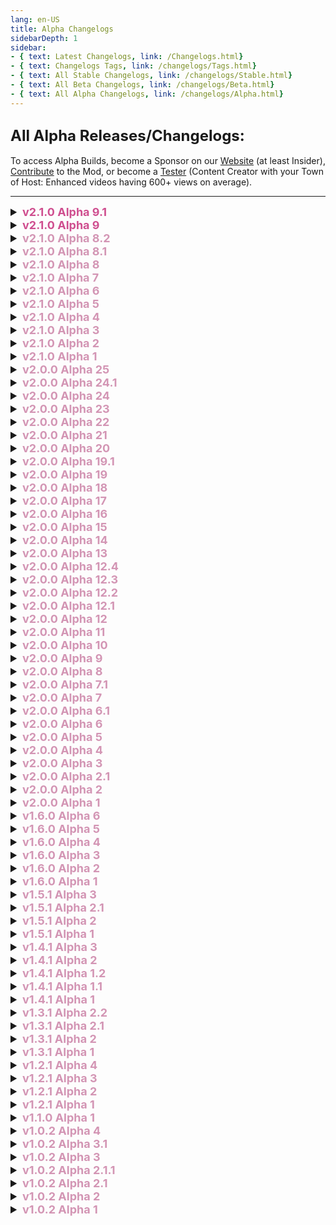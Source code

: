 ```yaml
---
lang: en-US
title: Alpha Changelogs
sidebarDepth: 1
sidebar:
- { text: Latest Changelogs, link: /Changelogs.html}
- { text: Changelogs Tags, link: /changelogs/Tags.html}
- { text: All Stable Changelogs, link: /changelogs/Stable.html}
- { text: All Beta Changelogs, link: /changelogs/Beta.html}
- { text: All Alpha Changelogs, link: /changelogs/Alpha.html}
---
```


## <font size=5em><b>All Alpha Releases/Changelogs:</b></font><br>
To access Alpha Builds, become a Sponsor on our [Website](https://weareten.ca/TOHE/) (at least Insider), [Contribute](https://github.com/0xDrMoe/TownofHost-Enhanced) to the Mod, or become a [Tester](#) (Content Creator with your Town of Host: Enhanced videos having 600+ views on average).

---
<font size=4em>
<details>
<summary><b><font color=#cf4e8f>v2.1.0 Alpha 9.1</font></b></summary>

* By [**TommyXL**](https://github.com/Tommy-XL)<br>
= <font color=#1376f0><b>BUG FIX</b></font>: Just fixed problems where the game ends immediately after starting (Optional upgrade if you don't finish the game immediately after starting, lol)
</details>
<details>
<summary><b><font color=#cf4e8f>v2.1.0 Alpha 9</font></b></summary>

* By [**TommyXL**](https://github.com/Tommy-XL)<br>
= <font color=#1376f0><b>BUG FIX</b></font>: Fixed bug when Dleks not loaded<br>
= <font color=#1376f0><b>BUG FIX</b></font>: Fixed bugs with ghost roles<br>
= <font color=#1376f0><b>BUG FIX</b></font>: Fixed bug when blackmailed not work for non-host modded players<br>
= <font color=#1376f0><b>BUG FIX</b></font>: Some fix for Phantom for desync players<br>
= <font color=#1376f0><b>BUG FIX</b></font>: Fixed bug when Eraser can erase ghost role<br>
= <font color=#F6BE00><b>CHANGE</b></font>: Changed the display death reasons in meeting for modded players<br>
= <font color=#1376f0><b>BUG FIX</b></font>: Others fixes<br>
</details>
<details>
<summary><b><font color=#d395b4>v2.1.0 Alpha 8.2</font></b></summary>

* By [**TommyXL**](https://github.com/Tommy-XL)<br>
= <font color=#F6BE00><b>CHANGE</b></font>: =  Well, you really know what I'm trying to fix (Also all builds work fine in new AU version)<br>
</details>
<details>
<summary><b><font color=#d395b4>v2.1.0 Alpha 8.1</font></b></summary>

* By [**TommyXL**](https://github.com/Tommy-XL)<br>
= <font color=#F6BE00><b>CHANGE</b></font>: Another attempt to fix role assign<br>
</details>
<details>
<summary><b><font color=#d395b4>v2.1.0 Alpha 8</font></b></summary>

* By [**TommyXL**](https://github.com/Tommy-XL)<br>
\+ <font color=green><b>NEW</b></font>: Experimental Crewmate Role: Altruist (Functions fine, but not fully completed, so i don't recommend using this role yet. I mean revived players can remember all/some the player roles while they were dead)<br>
= <font color=#1376f0><b>BUG FIX</b></font>: Fixed disconnects while role assigns<br>
= <font color=#1376f0><b>BUG FIX</b></font>: Lot of fixes for AntiBlackOut<br>
= <font color=#F6BE00><b>CHANGE</b></font>: Change death reason display (from EHR)<br>
= <font color=#1376f0><b>BUG FIX</b></font>: Some fix for spawn players in start game and after meeting<br>
= <font color=#1376f0><b>BUG FIX</b></font>: Fixed bug when in exile player displayed full roles and add-ons<br>
</details>
<details>
<summary><b><font color=#d395b4>v2.1.0 Alpha 7</font></b></summary>

* By [**Drakos**](https://github.com/Ultradragon005) + [**TommyXL**](https://github.com/Tommy-XL)<br>
\+ <font color=green><b>NEW</b></font>: Added support role basic changer mid-game<br>
= <font color=#1376f0><b>BUG FIX</b></font>: More fixes for AntiBlackOut (This will not completely fix black screen issues, but the more players there are in the game, the less chance of black screen occurrences (To do this, we use revives and base role changes during exile, so that dead players will be alive for a couple of seconds, but will become dead again))<br>

* By [**TommyXL**](https://github.com/Tommy-XL)<br>
\+ <font color=green><b>NEW</b></font>: Helpful Add-on: Evader<br>
= <font color=#e08709><b>IMPROVEMENT</b></font>: Optimize intro scene<br>
= <font color=#1376f0><b>BUG FIX</b></font>: Fixed Phantom For Desync Roles<br>
= <font color=#1376f0><b>BUG FIX</b></font>: Fixed Kill Cooldown for Berserker<br>
= <font color=#1376f0><b>BUG FIX</b></font>: Fixed Doomsayer ImpostorVision not used<br>
= <font color=#1376f0><b>BUG FIX</b></font>: Fixed Taskinator triggered Schrodingers Cat ability<br>
= <font color=#1376f0><b>BUG FIX</b></font>: Fixed Innocent didn't win with Impostor when setting is On<br>
= <font color=#1376f0><b>BUG FIX</b></font>: Fixed some null errors<br>
= <font color=#1376f0><b>BUG FIX</b></font>: Others fixes<br>

* By [**Drakos**](https://github.com/Ultradragon005)<br>
= <font color=#1376f0><b>BUG FIX</b></font>: Fixed Rebirth setting<br>
= <font color=#1376f0><b>BUG FIX</b></font>: Fixed YinYanger conflicts and Double Agent message<br>

* By [**Pyro**](https://github.com/NotPyro404)<br>
= <font color=#e08709><b>IMPROVEMENT</b></font>: Update YinYanger info so it doesn't get tagged by Innersloth filter<br>

* By [**WaterPanda**](#)<br>
= <font color=#e08709><b>IMPROVEMENT</b></font>: Improve Double Agent Role description<br>
</details>
<details>
<summary><b><font color=#d395b4>v2.1.0 Alpha 6</font></b></summary>

* By [**D1GQ**](https://github.com/D1GQ)<br>
\+ <font color=green><b>NEW</b></font>: Impostor Role: Double Agent<br>
\+ <font color=green><b>NEW</b></font>: Impostor Ghost Role: Possessor<br>

* By [**Drakos**](https://github.com/Ultradragon005)<br>
\+ <font color=green><b>NEW</b></font>: Impostor Role: YinYanger<br>
\+ <font color=green><b>NEW</b></font>: Add-on: Rebirth<br>
= <font color=#1376f0><b>BUG FIX</b></font>: Fixed Spurt for modded clients<br>

* By [**Marg**](https://github.com/MargaretTheFool)<br>
\+ <font color=green><b>NEW</b></font>: setting: Show NA on eject<br>
\+ <font color=green><b>NEW</b></font>: setting: NA can guess NA<br>

* By [**TommyXL**](https://github.com/Tommy-XL)<br>
= <font color=#F6BE00><b>CHANGE</b></font>: Minus and Plus in settings now always active<br>
= <font color=#1376f0><b>BUG FIX</b></font>: Fixed Troller not reset ability<br>
= <font color=#1376f0><b>BUG FIX</b></font>: Fixed Fortune Teller show role for FFA<br>
= <font color=#1376f0><b>BUG FIX</b></font>: Again fixed Quizmaster last color<br>
= <font color=#1376f0><b>BUG FIX</b></font>: Fixed bug when Haunt Menu show "NotAssigned" in Hide & Seek<br>
= <font color=#1376f0><b>BUG FIX</b></font>: Fixed speed when Bandit steals Statue<br>
= <font color=#1376f0><b>BUG FIX</b></font>: Fixed some null errors<br>
= <font color=#1376f0><b>BUG FIX</b></font>: Others fixes<br>

* By [**WaterPanda**](#)<br>
= <font color=#32CD32><b>TYPO</b></font>: Fixed some typo in text<br>
</details>
<details>
<summary><b><font color=#d395b4>v2.1.0 Alpha 5</font></b></summary>

* By [**Drakos**](https://github.com/Ultradragon005)<br>
= <font color=#1376f0><b>BUG FIX</b></font>: Fixed broken chat for modded players<br>
= <font color=#1376f0><b>BUG FIX</b></font>: Fixed and returned role info in setting menu<br>
= <font color=#1376f0><b>BUG FIX</b></font>: Fixed search in setting<br>
</details>
<details>
<summary><b><font color=#d395b4>v2.1.0 Alpha 4</font></b></summary>

::: danger Caution
= <font color=#de6707><b>KNOWN BUG</b></font>: Search in setting broken<br>
= <font color=#de6707><b>KNOWN BUG</b></font>: Role info in setting menu temporarily removed<br>
:::

* By [**TommyXL**](https://github.com/Tommy-XL) & [**Drakos**](https://github.com/Ultradragon005)<br>
= <font color=#e08709><b>IMPROVEMENT</b></font>: Support new update AU v2024.8.13<br>

* By [**TommyXL**](https://github.com/Tommy-XL)<br>
= <font color=#1376f0><b>BUG FIX</b></font>: Fixed FFA stuck meeting<br>

* By [**Drakos**](https://github.com/Ultradragon005)<br>
= <font color=#1376f0><b>BUG FIX</b></font>: Fixed missing strings<br>

* By [**WaterPanda**](#)<br>
= <font color=#1376f0><b>BUG FIX</b></font>: Fixed Egoist text typo<br>
</details>
<details>
<summary><b><font color=#d395b4>v2.1.0 Alpha 3</font></b></summary>

* By [**TommyXL**](https://github.com/Tommy-XL)<br>
\+ <font color=green><b>NEW</b></font>: Neutral Chaos Role: [Troller](/options/Neutral/Chaos/Troller.html) (Idea by: `@dx7405`)<br>
= <font color=#1376f0><b>BUG FIX</b></font>: Fixed bug when Vip/Moderator/Sponsor and ect. shown in game<br>
= <font color=#1376f0><b>BUG FIX</b></font>: Fixed bug when the host changed his nickname to his own when he was killed by Doppelganger (hopefully)<br>
= <font color=#1376f0><b>BUG FIX</b></font>: Fixed bug when Veteran kill Taskinator<br>
= <font color=#1376f0><b>BUG FIX</b></font>: Fixed last color question for Quizmaster<br>
= <font color=#1376f0><b>BUG FIX</b></font>: Fixed bug when Killing Machine can call meeting<br>
= <font color=#1376f0><b>BUG FIX</b></font>: Fixed bug when Jailed message not shown<br>
= <font color=#1376f0><b>BUG FIX</b></font>: Others fixes<br>

* By [**D1GQ**](https://github.com/D1GQ)<br>
= <font color=#e08709><b>IMPROVEMENT</b></font>: Improved region menu when there are a lot of regions<br>

* By [**Marg**](https://github.com/MargaretTheFool)<br>
\+ <font color=green><b>NEW</b></font>: Added `/apocinfo` command<br>

* By [**Drakos**](https://github.com/Ultradragon005)<br>
\+ <font color=green><b>NEW</b></font>: Added role info in setting menu<br>
\+ <font color=green><b>NEW</b></font>: Added search bar in settings<br>
\+ <font color=green><b>NEW</b></font>: Helpful Add-on: [Spurt](/options/Addons/Helpful/Spurt.html) (Idea by: `@.thediamondstar`)<br>
=  AddonBase (Port From EHR) (The settings are now sorted alphabetically)<br>
</details>
<details>
<summary><b><font color=#d395b4>v2.1.0 Alpha 2</font></b></summary>

* By [**TommyXL**](https://github.com/Tommy-XL)<br>
= <font color=#1376f0><b>BUG FIX</b></font>: Fixed lot of null errors for Neutral Apocalypse<br>
= <font color=#1376f0><b>BUG FIX</b></font>: Fixed some bugs for Neutral Apocalypse for modded clients<br>
= <font color=#1376f0><b>BUG FIX</b></font>: Fixed bug when F1 show role settings<br>
= <font color=#1376f0><b>BUG FIX</b></font>: Probably fixed bug when everyone see the roles (this bug somehow returned)<br>
= <font color=#F6BE00><b>CHANGE</b></font>: Added delay when clearing votes<br>
= <font color=#F6BE00><b>CHANGE</b></font>: Set 300 cd for Nemesis if they cannot use kill button<br>

* By [**Marg**](https://github.com/MargaretTheFool)<br>
\+ <font color=green><b>NEW</b></font>: Added new command: /apocalypseinfo<br>
= <font color=#1376f0><b>BUG FIX</b></font>: Fixed bug when setting "Transformed Neutral Apocalypse Can Be Guessed" works incorrectly<br>

* By [**Drakos**](https://github.com/Ultradragon005)<br>
= <font color=#F6BE00><b>CHANGE</b></font>: Changed warning message about Api Error Connection (Only in Beta and Stable versions)<br>
</details>
<details>
<summary><b><font color=#d395b4>v2.1.0 Alpha 1</font></b></summary>

* By [**Marg**](https://github.com/MargaretTheFool)<br>
\+ <font color=green><b>NEW</b></font>: Neutral Team: Neutral Apocalypse (Can set min/max Neutral Apocalypse)<br>
\+ <font color=green><b>NEW</b></font>: Added Role: Baker<br>
= <font color=#F6BE00><b>CHANGE</b></font>: Berserker is now Neutral Apocalypse<br>
= <font color=#F6BE00><b>CHANGE</b></font>: PlagueBearer is now Neutral Apocalypse<br>
\+ <font color=#12edaf><b>REWORK</b></font>: Soul Collector was reworked and is now Neutral Apocalypse<br>

* By [**Drakos**](https://github.com/Ultradragon005)<br>
= <font color=#F6BE00><b>CHANGE</b></font>: Disable Shapeshift menu for some Reject Shapeshift roles for Pitfall, Bomber, Undertaker (Maybe will used for some more roles)<br>
= <font color=#F6BE00><b>CHANGE</b></font>: Return Ability Votes for Cleanser, Eraser, Fortune teller, Keeper, Oracle, Godfather (First Vote will cancel (Vote Skip) or use the ability, second is normal vote)<br>
\+ <font color=green><b>NEW</b></font>: Added "/vote" command (Can be disabled in setting)<br>

* By [**D1GQ**](https://github.com/D1GQ)<br>
\+ <font color=#12edaf><b>REWORK</b></font>: Rework Setting: Shield Person Died First (Changed it where the player cannot be killed by any means until the shield is removed)<br>
\+ <font color=green><b>NEW</b></font>: Added new sub-setting "Reveal shielded player to all"<br>
\+ <font color=green><b>NEW</b></font>: Added new sub-setting "Remove shield on first death"<br>
\+ <font color=green><b>NEW</b></font>: Added new sub-setting "Shielded player can use ability / kill button"<br>
= <font color=#F6BE00><b>CHANGE</b></font>: Added new RPC to sync the shield info to Modded Clients<br>

* By [**TommyXL**](https://github.com/Tommy-XL)<br>
\+ <font color=green><b>NEW</b></font>: TextBoxPatch (Ported from EHR) (Allows you to write any characters into the chat)<br>
</details>
<details>
<summary><b><font color=#d395b4>v2.0.0 Alpha 25</font></b></summary>

* By [**TommyXL**](https://github.com/Tommy-XL)<br>
= <font color=#1376f0><b>BUG FIX</b></font>: Fixed assign tasks<br>
= <font color=#1376f0><b>BUG FIX</b></font>: Fixed bug when icons not showing for non-host modded players<br>
= <font color=#1376f0><b>BUG FIX</b></font>: Fixed Knight Cooldown<br>
= <font color=#1376f0><b>BUG FIX</b></font>: Fixed Swapper and Councillor for non-host modded<br>
= <font color=#1376f0><b>BUG FIX</b></font>: Fixed Traitor<br>
= <font color=#1376f0><b>BUG FIX</b></font>: Fixed Shaman<br>
= <font color=#1376f0><b>BUG FIX</b></font>: Fixed Lovers assign<br>
= <font color=#1376f0><b>BUG FIX</b></font>: Fixed Bloodlust<br>
= <font color=#1376f0><b>BUG FIX</b></font>: Fixed Provocateur<br>
= <font color=#1376f0><b>BUG FIX</b></font>: Fixed Virus<br>
= <font color=#1376f0><b>BUG FIX</b></font>: Fixed some null errors<br>

* By [**D1GQ**](https://github.com/D1GQ)<br>
= <font color=#e08709><b>IMPROVEMENT</b></font>: Improved showing role info for vanilla players<br>

* By [**Drakos**](https://github.com/Ultradragon005)<br>
= <font color=#1376f0><b>BUG FIX</b></font>: Fixed Evil Tracker and Kamikaze RPC for non-host modded players<br>

* By [**NikoCat223**](https://github.com/NikoCat233)<br>
= <font color=#F6BE00><b>CHANGE</b></font>: Added delay for sending messages for fortegreen players<br>
= <font color=#1376f0><b>BUG FIX</b></font>: Fixed Eraser<br>
= <font color=#1376f0><b>BUG FIX</b></font>: Fixed Gangser<br>
= <font color=#F6BE00><b>CHANGE</b></font>: Reset Sheriff and Knight cooldown if it has no more kills<br>
= <font color=#1376f0><b>BUG FIX</b></font>: Fixed double trigger for Vampire<br>
= <font color=#F6BE00><b>CHANGE</b></font>: Disable lobby timer on modded servers (no need this)<br>
</details>
<details>
<summary><b><font color=#d395b4>v2.0.0 Alpha 24.1</font></b></summary>

* By [**TommyXL**](https://github.com/Tommy-XL)<br>
= <font color=#1376f0><b>BUG FIX</b></font>: Fixed broken camouflage (temporarily revert some improvements for EAC)<br>
</details>
<details>
<summary><b><font color=#d395b4>v2.0.0 Alpha 24</font></b></summary>

* By [**TommyXL**](https://github.com/Tommy-XL)<br>
= <font color=#1376f0><b>BUG FIX</b></font>: Fixed assign Lovers<br>
= <font color=#F6BE00><b>CHANGE</b></font>: Phantom now cannot be Infected by Virus<br>
= <font color=#F6BE00><b>CHANGE</b></font>: Ruthless Romantic is now Neutral Evil<br>
= <font color=#1376f0><b>BUG FIX</b></font>: Fixed black screens during role assign (I hope)<br>
= <font color=#1376f0><b>BUG FIX</b></font>: Fixed Scientist assign for desync roles (I hope)<br>
= <font color=#1376f0><b>BUG FIX</b></font>: Fixed uses remaining sprite (for Vector and QuickShooter)<br>

* By [**Drakos**](https://github.com/Ultradragon005)<br>
= <font color=#1376f0><b>BUG FIX</b></font>: Fixed all Duplicate Icons<br>
= <font color=#1376f0><b>BUG FIX</b></font>: Fixed Bloodmoon<br>

* By [**NikoCat223**](https://github.com/NikoCat233)<br>
= <font color=#e08709><b>IMPROVEMENT</b></font>: Some improvements for EAC<br>

* By [**WaterPanda**](#)<br>
= <font color=#32CD32><b>TYPOS</b></font>: Fixed some typos and descriptions<br>
</details>
<details>
<summary><b><font color=#d395b4>v2.0.0 Alpha 23</font></b></summary>

* By [**TommyXL**](https://github.com/Tommy-XL)<br>
= <font color=#e08709><b>IMPROVEMENT</b></font>: Now at the end of the game, players who left the game after death will display the real death reason and after the reason "(Disconnected)"<br>
= <font color=#1376f0><b>BUG FIX</b></font>: Fixed the vent icon for some roles that are based on engineer<br>
= <font color=#1376f0><b>BUG FIX</b></font>: Fixed mimic cooldown for Glitch<br>
= <font color=#1376f0><b>BUG FIX</b></font>: Fixed Crusader<br>

* By [**Drakos**](https://github.com/Ultradragon005)<br>
= <font color=#1376f0><b>BUG FIX</b></font>: Fixed double icons for shrouded players<br>
= <font color=#1376f0><b>BUG FIX</b></font>: Fixed Zombie<br>
= <font color=#1376f0><b>BUG FIX</b></font>: Fixed Glitch errors (kill button did not work)<br>

* By [**NikoCat223**](https://github.com/NikoCat233)<br>
= <font color=#e08709><b>IMPROVEMENT</b></font>: Added lobby timer in "template.txt"<br>
</details>
<details>
<summary><b><font color=#d395b4>v2.0.0 Alpha 22</font></b></summary>

* By [**D1GQ**](https://github.com/D1GQ)<br>
= <font color=#F6BE00><b>CHANGE</b></font>: Simplified some Dollmaster code for OnCheckMurder<br>
= <font color=#1376f0><b>BUG FIX</b></font>: Fixed issue with burst activating on a possessed player<br>
= <font color=#1376f0><b>BUG FIX</b></font>: Additionally fixed all issues with trapped based add-ons activating on possessed player<br>
= <font color=#1376f0><b>BUG FIX</b></font>: Fixed issue when other roles called player.RpcMurderPlayer(player) on possessed player (Now if RpcMurderPlayer is called on a Possessed Player or Dollmaster possessing, it will run Dollmasters CheckMurderAsPossessed instead)<br>
 
* By [**TommyXL**](https://github.com/Tommy-XL)<br>
= <font color=#e08709><b>IMPROVEMENT</b></font>: Now modded players can see during in meeting who is the host (Only in online game)<br>
= <font color=#e08709><b>IMPROVEMENT</b></font>: Some improvements for Schrodinger's Cat<br>
= <font color=#1376f0><b>BUG FIX</b></font>: Fixed bug when Executioner and Innocent would never win<br>
= <font color=#1376f0><b>BUG FIX</b></font>: Some changes for Guardian Angel (If the protected player was attacked, the killer will see a guard animation (depending on settings))<br>
= <font color=#1376f0><b>BUG FIX</b></font>: Some fix for Cultist<br>
= <font color=#1376f0><b>BUG FIX</b></font>: Fixed some errors in logs<br>
= <font color=#1376f0><b>BUG FIX</b></font>: Fixed Anti Adminer and Telecommunication<br>
= <font color=#1376f0><b>BUG FIX</b></font>: Fixed Overseer RPC<br>
= <font color=#1376f0><b>BUG FIX</b></font>: Some fix for Romantic<br>
= <font color=#1376f0><b>BUG FIX</b></font>: Some fix for Jackal<br>

* By [**Marg**](https://github.com/MargaretTheFool)<br>
\+ <font color=green><b>NEW</b></font>: Mini-Game Command: "/8ball" (Idea: Pyro)<br>

* By [**Drakos**](https://github.com/Ultradragon005)<br>
= <font color=#1376f0><b>BUG FIX</b></font>: Fixed error in logs with Split Message (Code ported from: EHR)<br>
</details>
<details>
<summary><b><font color=#d395b4>v2.0.0 Alpha 21</font></b></summary>

* By [**TommyXL**](https://github.com/Tommy-XL)<br>
= <font color=#1376f0><b>BUG FIX</b></font>: Fixed vanilla ghost roles are assigned multiple times (this bug would sometimes make tasks disappear for some players)<br>
= <font color=#1376f0><b>BUG FIX</b></font>: Fixed bug when Quizmaster showed twice on the victory screen<br>
= <font color=#1376f0><b>BUG FIX</b></font>: Fixed Celebrity<br>
= <font color=#1376f0><b>BUG FIX</b></font>: Fixed Masochist<br>

* By [**Drakos**](https://github.com/Ultradragon005)<br>
= <font color=#F6BE00><b>CHANGE</b></font>: Added missing Dollmaster strings<br>
= <font color=#1376f0><b>BUG FIX</b></font>: Some fix for Ghastly<br>
= <font color=#1376f0><b>BUG FIX</b></font>: Fixed Monarch<br>
= <font color=#1376f0><b>BUG FIX</b></font>: Fixed Vector<br>
= <font color=#1376f0><b>BUG FIX</b></font>: Fixed Potion Master<br>

* By [**NikoCat223**](https://github.com/NikoCat233)<br>
\+ <font color=green><b>NEW</b></font>: Settings for Engineer: "Vent Cooldown" and "Max Time In Vents"<br>
</details>
<details>
<summary><b><font color=#d395b4>v2.0.0 Alpha 20</font></b></summary>

* By [**TommyXL**](https://github.com/Tommy-XL)<br>
= <font color=#1376f0><b>BUG FIX</b></font>: bug when God was based on Impostor<br>
= <font color=#1376f0><b>BUG FIX</b></font>: Fixed bug when Doll Master blocked report dead body<br>
= <font color=#1376f0><b>BUG FIX</b></font>: Fixed bug when Mechanic's ability to go into negation every time the task was completed<br>
= <font color=#1376f0><b>BUG FIX</b></font>: Fixed Camouflage for non-host modded<br>
= <font color=#1376f0><b>BUG FIX</b></font>: Fixed bug when arrows appear after meeting for some roles<br>
= <font color=#1376f0><b>BUG FIX</b></font>: Fixed bug when Cleanser not work<br>
= <font color=#1376f0><b>BUG FIX</b></font>: Fixed Trapster assigning the wrong killer to the target<br>
= <font color=#1376f0><b>BUG FIX</b></font>: Fixed Provocateur won with the wrong team<br>
= <font color=#1376f0><b>BUG FIX</b></font>: Fixed bug when Crewmate Killers becomes Impostor when killing Oiiai<br>

* By [**Drakos**](https://github.com/Ultradragon005)<br>
= <font color=#1376f0><b>BUG FIX</b></font>: Аgain fixed bug when sometimes the kill button did not work<br>

* By [**D1GQ**](https://github.com/D1GQ)<br>
= <font color=#F6BE00><b>CHANGE</b></font>: Added new function to fix issues when a player leaves as Dollmaster or Possessed Player while possessing<br>
= <font color=#F6BE00><b>CHANGE</b></font>: Added more null checks to fix certain issues<br>
= <font color=#1376f0><b>BUG FIX</b></font>: Fixed issue that caused players appearances to swap when possessing right before meeting gets called<br>
= <font color=#1376f0><b>BUG FIX</b></font>: Fixed issue that caused the possessed players Vision not to be set to 0<br>
= <font color=#1376f0><b>BUG FIX</b></font>: Fixed issue that caused Main Body text not to show<br>
</details>
<details>
<summary><b><font color=#d395b4>v2.0.0 Alpha 19.1</font></b></summary>

* By [**TommyXL**](https://github.com/Tommy-XL)<br>
= <font color=#1376f0><b>BUG FIX</b></font>: Аgain small fix for Quizmaster (lol)<br>
</details>
<details>
<summary><b><font color=#d395b4>v2.0.0 Alpha 19</font></b></summary>

* By [**TommyXL**](https://github.com/Tommy-XL)<br>
= <font color=#1376f0><b>BUG FIX</b></font>: Fixed bug when everyone got enigma clue during meeting (i hope)<br>
= <font color=#1376f0><b>BUG FIX</b></font>: Fixed a lot bugs for Quizmaster<br>
</details>
<details>
<summary><b><font color=#d395b4>v2.0.0 Alpha 18</font></b></summary>

* By [**TommyXL**](https://github.com/Tommy-XL)<br>
= <font color=#1376f0><b>BUG FIX</b></font>: Fixed Cultist<br>

* By [**Drakos**](https://github.com/Ultradragon005)<br>
= <font color=#1376f0><b>BUG FIX</b></font>: Fixed bug when kill button not work<br>
</details>
<details>
<summary><b><font color=#d395b4>v2.0.0 Alpha 17</font></b></summary>

* By [**TommyXL**](https://github.com/Tommy-XL)<br>
= <font color=#1376f0><b>BUG FIX</b></font>: Fixed comms camouflage for modded<br>
= <font color=#1376f0><b>BUG FIX</b></font>: Fixed double icons for some roles<br>
= <font color=#1376f0><b>BUG FIX</b></font>: Fixed Pelican<br>

* By [**Drakos**](https://github.com/Ultradragon005)<br>
= <font color=#1376f0><b>BUG FIX</b></font>: Fixed broken RPC (Improvement for the Chronomancer returned again)<br>

* By [**Pietro**](https://github.com/Pietrodjaowjao)<br>
\+ <font color=green><b>NEW</b></font>: Automatically ban spoofed friend code (Can be disabled in settings)<br>
</details>
<details>
<summary><b><font color=#d395b4>v2.0.0 Alpha 16</font></b></summary>

* By [**TommyXL**](https://github.com/Tommy-XL)<br>
= <font color=#F6BE00><b>CHANGE</b></font>: Changing the version display size by 70%<br>
\- <font color=#12edaf><b>REVERT</b></font>: Reverted Re-factor codebase roles because it's very buggy (the improvement for Chronomancer is also temporarily reverted (Sorry))<br>
</details>
<details>
<summary><b><font color=#d395b4>v2.0.0 Alpha 15</font></b></summary>

* By [**Drakos**](https://github.com/Ultradragon005)<br>
\- <font color=#12edaf><b>REVERT</b></font>: Blackmailer has been reverted to the old version (since improved has a lot of bugs)<br>
= <font color=#1376f0><b>BUG FIX</b></font>: Fixed Deputy<br>
</details>
<details>
<summary><b><font color=#d395b4>v2.0.0 Alpha 14</font></b></summary>

* By [**TommyXL**](https://github.com/Tommy-XL)<br>
= <font color=#1376f0><b>BUG FIX</b></font>: Fixed Swooper<br>
= <font color=#1376f0><b>BUG FIX</b></font>: Fixed Snitch arrows not shown for non-host modded clients<br>
= <font color=#1376f0><b>BUG FIX</b></font>: Fixed spam errors in logs<br>

* By [**Drakos**](https://github.com/Ultradragon005)<br>
= <font color=#1376f0><b>BUG FIX</b></font>: Try to fix Blackmailing<br>
= <font color=#1376f0><b>BUG FIX</b></font>: Fixed Trapster error<br>
</details>
<details>
<summary><b><font color=#d395b4>v2.0.0 Alpha 13</font></b></summary>

* By [**TommyXL**](https://github.com/Tommy-XL)<br>
\+ <font color=green><b>NEW</b></font>: The lobby timer now will be displayed for vanilla players<br>
= <font color=#1376f0><b>BUG FIX</b></font>: Fixed bug when non-host modded clients not sync lobby timer<br>
= <font color=#1376f0><b>BUG FIX</b></font>: Fixed bug when non-host modded clients was disconnected<br>

* By [**Drakos**](https://github.com/Ultradragon005)<br>
= <font color=#e08709><b>IMPROVEMENT</b></font>: Improved Chronomancer<br>
= <font color=#e08709><b>IMPROVEMENT</b></font>: Improved Blackmailer<br>
= <font color=#F6BE00><b>CHANGE</b></font>: Experimental Roles Tab has been removed, and Experimental Roles are now placed into the Tabs of their respective Factions. (Still Marked as Experimental)<br>
= <font color=#F6BE00><b>CHANGE</b></font>: Re-factor codebase roles<br>
= <font color=#1376f0><b>BUG FIX</b></font>: Fixed many issues<br>
</details>
<details>
<summary><b><font color=#d395b4>v2.0.0 Alpha 12.4</font></b></summary>

* By [**TommyXL**](https://github.com/Tommy-XL)<br>
= <font color=#1376f0><b>BUG FIX</b></font>: Fixed message "host does not have a mod"<br>

* By [**D1GQ**](https://github.com/D1GQ)<br>
= <font color=#F6BE00><b>CHANGES</b></font>: Lots of fixes/changes for Dollmaster:<br>

\- <font color=red><b>REMOVED</b></font>: Dollmaster and Possessed player are no longer fragile.<br>
= <font color=#F6BE00><b>CHANGE</b></font>: Dollmaster LongInfo has been updated to compensate the removal above.<br>
\+ <font color=green><b>NEW</b></font>: Dollmaster and possessed player roles display will swap when possessed.<br>
\+ <font color=green><b>NEW</b></font>: Dollmaster and possessed player KnowTargetRoleColor will swap when possessed.<br>
\+ <font color=green><b>NEW</b></font>: Dollmaster and possessed player GetMark will swap when possessed.<br>
\+ <font color=green><b>NEW</b></font>: Interacting roles will now swap player controller info on possessed player or Dollmaster, for example Sheriff will now misfire on a possessed crewmate, or Monarch will Knight the Dollmaster if they interact with the main body, vice versa.<br>
\+ <font color=green><b>NEW</b></font>: If Dollmaster starts a meeting by any means, it is redirected to possessed player.<br>
= <font color=#1376f0><b>BUG FIX</b></font>: Added a new list of specific roles in DollMaster.cs that cannot interact with a possessed player due to bugs or issues, this list will probably be added onto in the future.<br>
= <font color=#1376f0><b>BUG FIX</b></font>: Dollmaster unpossessing will now start waiting if possessed player cannot be teleported, beforehand it would only check if Dollmaster could be teleported to start waiting.<br>
</details>
<details>
<summary><b><font color=#d395b4>v2.0.0 Alpha 12.3</font></b></summary>

* By [**TommyXL**](https://github.com/Tommy-XL)<br>
= <font color=#1376f0><b>BUG FIX</b></font>: Fixed bug when a lot players got kicked (now for sure)<br>
</details>
<details>
<summary><b><font color=#d395b4>v2.0.0 Alpha 12.2</font></b></summary>

* By [**NikoCat223**](https://github.com/NikoCat233)<br>
= <font color=#1376f0><b>BUG FIX</b></font>: Fixed bug when a lot players got kicked<br>
</details>
<details>
<summary><b><font color=#d395b4>v2.0.0 Alpha 12.1</font></b></summary>

* By [**TommyXL**](https://github.com/Tommy-XL)<br>
= <font color=#1376f0><b>BUG FIX</b></font>: Some fix in code<br>

* By [**0xDrMoe**](https://github.com/0xDrMoe)<br>
= <font color=#F6BE00><b>CHANGE</b></font>: Changed Radar color (sorry Lauryn <3 it's not that bad looking)<br>
</details>
<details>
<summary><b><font color=#d395b4>v2.0.0 Alpha 12</font></b></summary>

* By [**TommyXL**](https://github.com/Tommy-XL)<br>
\+ <font color=green><b>NEW</b></font>: Impostor Killing Role: [Evil Hacker](/options/Impostors/Killing/EvilHacker.html) (Ported from TOH)<br>
= <font color=#F6BE00><b>CHANGE</b></font>: Now the message that the host does not have a mod will be constantly checked until it disappears completely<br>
= <font color=#F6BE00><b>CHANGE</b></font>: Some changes in code<br>
= <font color=#1376f0><b>BUG FIX</b></font>: Fixed bug when dead player resets Agitator bombs<br>
= <font color=#1376f0><b>BUG FIX</b></font>: Fixed Infectious<br>
= <font color=#1376f0><b>BUG FIX</b></font>: Fixed Arsonist<br>

* By [**NikoCat223**](https://github.com/NikoCat233)<br>
= <font color=#e08709><b>IMPROVEMENT</b></font>: Improved player checking system for the invalid color<br>
</details>
<details>
<summary><b><font color=#d395b4>v2.0.0 Alpha 11</font></b></summary>

* By [**TommyXL**](https://github.com/Tommy-XL)<br>
= <font color=#e08709><b>IMPROVEMENT</b></font>: Some optimizations in sync settings and fixed update<br>
= <font color=#1376f0><b>BUG FIX</b></font>: Fixed some null errors in logs<br>
= <font color=#1376f0><b>BUG FIX</b></font>: Fixed Chameleon's text about invis in vanilla<br>
= <font color=#1376f0><b>BUG FIX</b></font>: Fixed bug when role that didn't have the ability to vent would get stuck in place for some vanilla players after trying to vent<br>
= <font color=#1376f0><b>BUG FIX</b></font>: Fixed Plaguebearer<br>
= <font color=#1376f0><b>BUG FIX</b></font>: Fixed Mayor after reveal<br>
= <font color=#1376f0><b>BUG FIX</b></font>: Fixed Demon killing instantly<br>

* By [**D1GQ**](https://github.com/D1GQ)<br>
\+ <font color=green><b>NEW</b></font>: Experimental Impostor Role: [Doll Master](/options/Experimental/Impostor/DollMaster.html)<br>

* By [**NikoCat223**](https://github.com/NikoCat233)<br>
= <font color=#1376f0><b>BUG FIX</b></font>: Some fix for EAC<br>

* By [**Drakos**](https://github.com/Ultradragon005)<br>
= <font color=#1376f0><b>BUG FIX</b></font>: Fixed Fortune Teller (This role is now automated in code)<br>
</details>
<details>
<summary><b><font color=#d395b4>v2.0.0 Alpha 10</font></b></summary>

* By [**NikoCat223**](https://github.com/NikoCat233)<br>
= <font color=#1376f0><b>BUG FIX</b></font>: Fix Non-Host Modded Client RPCs<br>
= <font color=#F6BE00><b>CHANGE</b></font>: Added Null checks into EAC<br>

* By [**LezaiYa**](https://github.com/LezaiYa)<br>
= <font color=#e08709><b>IMPROVEMENT</b></font>: TChinese players can use TChinese to guess other players<br>

* By [**TommyXL**](https://github.com/Tommy-XL)<br>
= <font color=#F6BE00><b>CHANGE</b></font>: Changed PlayerId == 0 to OwnedByHost() to fix several bugs<br>

* By [**0xDrMoe**](https://github.com/0xDrMoe)<br>
= <font color=#32CD32><b>TYPOS</b></font>: Fixed several typos, inconsistencies and mistakes in the mod itself!<br>
</details>
<details>
<summary><b><font color=#d395b4>v2.0.0 Alpha 9</font></b></summary>

* By [**ryuk**](https://github.com/ryuk2098)<br>
= <font color=#1376f0><b>BUG FIX</b></font>: Fixed Workaholic winning before completing tasks<br>

* By [**TommyXL**](https://github.com/Tommy-XL)<br>
= <font color=#e08709><b>IMPROVEMENT</b></font>: Improved Plaguebearer (Any interaction between infected and uninfected leads to infection of uninfected players (Same as in TOU-R))<br>
= <font color=#e08709><b>IMPROVEMENT</b></font>: Changed color blind text position<br>
= <font color=#e08709><b>IMPROVEMENT</b></font>: Doppelganger now can not become Rainbow and Flash<br>
= <font color=#e08709><b>IMPROVEMENT</b></font>: SchrodingersCat now can not become Fragile<br>
= <font color=#1376f0><b>BUG FIX</b></font>: Fixed Jailer error<br>
= <font color=#1376f0><b>BUG FIX</b></font>: Fixed Ghoul<br>
= <font color=#1376f0><b>BUG FIX</b></font>: Fixed Randomizer<br>
= <font color=#1376f0><b>BUG FIX</b></font>: Fixed bug when Bait sometimes not work<br>
= <font color=#1376f0><b>BUG FIX</b></font>: Fixed bug when Killing Machine reporting Bait<br>
= <font color=#1376f0><b>BUG FIX</b></font>: Fixed bug when Solstice fall from ladder<br>
= <font color=#1376f0><b>BUG FIX</b></font>: Fixed black screen after start game<br>
= <font color=#1376f0><b>BUG FIX</b></font>: Fixed custom sprite after dead and after game over<br>
= <font color=#1376f0><b>BUG FIX</b></font>: Fixed bug when the settings "Has Impostor Vision" did not work for neutral killers<br>

* By [**Drakos**](https://github.com/Ultradragon005)<br>
\+ <font color=green><b>NEW</b></font>: Crewmate Ghost Role: [Ghastly](/options/Crewmates/Ghost/Ghastly.html)<br>
= <font color=#e08709><b>IMPROVEMENT</b></font>: Bring back prefix for addon<br>
= <font color=#1376f0><b>BUG FIX</b></font>: Fixed Super Star<br>
= <font color=#1376f0><b>BUG FIX</b></font>: Fixed Retributionist kills<br>

* By [**NikoCat223**](https://github.com/NikoCat233)<br>
= <font color=#1376f0><b>BUG FIX</b></font>: Fixed RPC for non-host modded clients<br>
</details>
<details>
<summary><b><font color=#d395b4>v2.0.0 Alpha 8</font></b></summary>

* By [**ryuk**](https://github.com/ryuk2098)<br>
\+ <font color=green><b>NEW</b></font>: Helpful Addon: [Radar](/options/Addons/Helpful/Radar.html) (Idea: <span style="background-image: linear-gradient(to right, red, orange, yellow, green, blue, indigo, violet); -webkit-background-clip: text; color: transparent;"> Pyro </span>)<br>

* By [**TommyXL**](https://github.com/Tommy-XL)<br>
= <font color=#1376f0><b>BUG FIX</b></font>: Fix null exception error on notify roles<br>

* By [**Sunnyboi**](#)<br>
= <font color=#32CD32><b>TYPOS</b></font>: Fix typos in English translations<br>

* By [**Drakos**](https://github.com/Ultradragon005)<br>
\+ <font color=green><b>NEW</b></font>: New look for kill log<br>
= <font color=#F6BE00><b>CHANGE</b></font>: Add notifyroles in checprotect<br>

* By [**NikoCat223**](https://github.com/NikoCat233)<br>
= <font color=#1376f0><b>BUG FIX</b></font>: Fix aum and sicko rpc<br>
</details>
<details>
<summary><b><font color=#d395b4>v2.0.0 Alpha 7.1</font></b></summary>

* By [**NikoCat223**](https://github.com/NikoCat233)<br>
= <font color=#1376f0><b>BUG FIX</b></font>: Fixed broken RPC<br>
</details>
<details>
<summary><b><font color=#d395b4>v2.0.0 Alpha 7</font></b></summary>

* By [**Drakos**](https://github.com/Ultradragon005)<br>
= <font color=#1376f0><b>BUG FIX</b></font>: Fix system message not sending and role not being assigned to players<br>
= <font color=#1376f0><b>BUG FIX</b></font>: Fix system message cutting off in between of a message<br>

* By [**NikoCat223**](https://github.com/NikoCat233)<br>
= <font color=#1376f0><b>BUG FIX</b></font>: Fix glitch rpc sync<br>
\+ <font color=green><b>NEW</b></font>: Setting: immediate auto start<br>
\+ <font color=green><b>NEW</b></font>: Command: /me (gives id, friendcode and HashedPUID of a player)<br>
</details>
<details>
<summary><b><font color=#d395b4>v2.0.0 Alpha 6.1</font></b></summary>

* By [**Drakos**](https://github.com/Ultradragon005)<br>
= <font color=#1376f0><b>BUG FIX</b></font>: Fix Executioner not spawning at all<br>
</details>
<details>
<summary><b><font color=#d395b4>v2.0.0 Alpha 6</font></b></summary>

* By [**Pietro**](https://github.com/Pietrodjaowjao)<br>
\- <font color=red><b>REMOVED</b></font>: Remove limit of rpc call numbers<br>

* By [**Drakos**](https://github.com/Ultradragon005)<br>
= <font color=#e08709><b>IMPROVEMENT</b></font>: Make killog and lastroles colored again<br>
= <font color=#1376f0><b>BUG FIX</b></font>: Fix blackscreen (hopefully)<br>
= <font color=#1376f0><b>BUG FIX</b></font>: Fix missing string<br>
= <font color=#1376f0><b>BUG FIX</b></font>: Fix messages not sent vanilla player<br>

* By [**TommyXL**](https://github.com/Tommy-XL)<br>
= <font color=#1376f0><b>BUG FIX</b></font>: custom buttons were not sets correctly and they become too bright or, conversely, too dark <br>

* By [**ryuk**](https://github.com/ryuk2098)<br>
= <font color=#1376f0><b>BUG FIX</b></font>: Fix copycat/monarch interaction<br>
= <font color=#1376f0><b>BUG FIX</b></font>: Fix null error spamming like crazy for non host modded clients<br>
= <font color=#1376f0><b>BUG FIX</b></font>: Fix Add function for main role getting called when addon is assigned mid game for non host modded clients<br>

</details>
<details>
<summary><b><font color=#d395b4>v2.0.0 Alpha 5</font></b></summary>

* By [**Drakos**](https://github.com/Ultradragon005)<br>
= <font color=#1376f0><b>BUG FIX</b></font>: Fix Tricky (Addon) giving Shattered (Death Reason) when Fragile (Addon) is off<br>
= <font color=#1376f0><b>BUG FIX</b></font>: Fix Hawk<br>
= <font color=#e08709><b>IMPROVEMENT</b></font>: Improve code<br>

* By [**TommyXL**](https://github.com/Tommy-XL)<br>
= <font color=#1376f0><b>BUG FIX</b></font>: Fix Fragile crashing the game<br>

* By [**ryuk**](https://github.com/ryuk2098)<br>
= <font color=#1376f0><b>BUG FIX</b></font>: Fix Grenadier not working<br>
= <font color=#1376f0><b>BUG FIX</b></font>: Fix EAC list not working when apply banlist is off<br>
\+ <font color=green><b>NEW</b></font>: Experimental Add-on: [Glow](/options/Experimental/Addons/Glow.html) (Idea: <span style="background-image: linear-gradient(to right, red, orange, yellow, green, blue, indigo, violet); -webkit-background-clip: text; color: transparent;"> Omega </span>)<br>
</details>
<details>
<summary><b><font color=#d395b4>v2.0.0 Alpha 4</font></b></summary>

* By [**TommyXL**](https://github.com/Tommy-XL)<br>
= <font color=#1376f0><b>BUG FIX</b></font>: Fix Veteran<br>
= <font color=#1376f0><b>BUG FIX</b></font>: Fix OIIAI Settings<br>
= <font color=#1376f0><b>BUG FIX</b></font>: Fix error Detective<br>
= <font color=#F6BE00><b>CHANGE</b></font>: Check invalid color for Apply Suffix<br>

* By [**ryuk**](https://github.com/ryuk2098)<br>
= <font color=#1376f0><b>BUG FIX</b></font>: fix addon % display on /r [addon]<br>
= <font color=#1376f0><b>BUG FIX</b></font>: fix lawyer not winning after death<br>
\+ <font color=green><b>NEW</b></font>: Setting: Amnesiac arrows<br>
</details>
<details>
<summary><b><font color=#d395b4>v2.0.0 Alpha 3</font></b></summary>

* By [**Drakos**](https://github.com/Ultradragon005)<br>
= <font color=#1376f0><b>BUG FIX</b></font>: fix FFA mode getting crewmate instead of killer<br>
= <font color=#1376f0><b>BUG FIX</b></font>: fix lawyer mark<br>
= <font color=#1376f0><b>BUG FIX</b></font>: fix witch and hexmaster suffix text<br>
= <font color=#1376f0><b>BUG FIX</b></font>: fix detective<br>

* By [**TommyXL**](https://github.com/Tommy-XL)<br>
= <font color=#1376f0><b>BUG FIX</b></font>: Fixed game crash (hopefully)<br>
</details>
<details>
<summary><b><font color=#d395b4>v2.0.0 Alpha 2.1</font></b></summary>

* By [**TommyXL**](https://github.com/Tommy-XL), [**Drakos**](https://github.com/Ultradragon005), & [**ryuk**](https://github.com/ryuk2098)<br>
= <font color=#1376f0><b>BUG FIX</b></font>: Fixed many roles (More details you can found in the Alpha-bug-report) <br>

* By [**TommyXL**](https://github.com/Tommy-XL)<br>
= <font color=#e08709><b>IMPROVEMENT</b></font>: Improved random role assign <br>
= <font color=#e08709><b>IMPROVEMENT</b></font>: Veteran now can't get Fragile <br>
= <font color=#1376f0><b>BUG FIX</b></font>: Fixed Unlucky <br>

* By [**ryuk**](https://github.com/ryuk2098)<br>
= <font color=#1376f0><b>BUG FIX</b></font>: Fixed bug when Kamikaze causing half dead players<br>

* By [**Pietro**](https://github.com/Pietrodjaowjao)<br>
= <font color=#e08709><b>IMPROVEMENT</b></font>: Improved mod updater <br>
</details>
<details>
<summary><b><font color=#d395b4>v2.0.0 Alpha 2</font></b></summary>

* By [**TommyXL**](https://github.com/Tommy-XL), [**Drakos**](https://github.com/Ultradragon005), & [**ryuk**](https://github.com/ryuk2098)<br>
= <font color=#1376f0><b>BUG FIX</b></font>: Fixed many roles (More details you can found in the Alpha-bug-report) <br>

* By [**TommyXL**](https://github.com/Tommy-XL)<br>
= <font color=#e08709><b>IMPROVEMENT</b></font>: Improved random role assign <br>
= <font color=#e08709><b>IMPROVEMENT</b></font>: Veteran now can't get Fragile <br>
= <font color=#1376f0><b>BUG FIX</b></font>: Fixed Unlucky <br>

* By [**Pietro**](https://github.com/Pietrodjaowjao)<br>
= <font color=#e08709><b>IMPROVEMENT</b></font>: Improved mod updater <br>
</details>
<details>
<summary><b><font color=#d395b4>v2.0.0 Alpha 1</font></b></summary>

* By [**TommyXL**](https://github.com/Tommy-XL), [**Drakos**](https://github.com/Ultradragon005), [**ryuk**](https://github.com/ryuk2098), & [**NikoCat223**](https://github.com/NikoCat233)<br>
= <font color=#e08709><b>IMPROVEMENT</b></font>: Improved code base for all roles (Role Base) (Note about translations: In this build, some translations will be reset to English because the translation key or the text itself has been changed (For now, use custom translation)) <br>

* By [**TommyXL**](https://github.com/Tommy-XL)<br>
= <font color=#e08709><b>IMPROVEMENT</b></font>: Some roles using their ability with Shapeshift will now never be able to play the Shapeshift animation (but some roles still have the setting: "Show Shapeshift animations") <br>
= <font color=#e08709><b>IMPROVEMENT</b></font>: Now the settings menu will first open, then will be loaded (there will be a lag of 1-2 seconds) <br>
= <font color=#e08709><b>IMPROVEMENT</b></font>: Ninja was improved <br>
= <font color=#1376f0><b>BUG FIX</b></font>: Fixed Snitch <br>
= <font color=#1376f0><b>BUG FIX</b></font>: Some fix for Tricky <br>
= <font color=#e08709><b>IMPROVEMENT</b></font>: Enigma: max name length 8 => 10 <br>
= <font color=#32CD32><b>TYPO</b></font>: Fixed typo in Deceiver setting <br>
= <font color=#1376f0><b>BUG FIX</b></font>: Fixed Bounty Hunter resets targets incorrect <br>
= <font color=#1376f0><b>BUG FIX</b></font>: Fixed null error after meeting for Vulture and Seeker <br>
= <font color=#1376f0><b>BUG FIX</b></font>: Fixed null error after exilling in Airship <br>
= <font color=#1376f0><b>BUG FIX</b></font>: Fixed Doppelganger name between host and clients <br>

* By [**ryuk**](https://github.com/ryuk2098)<br>
= <font color=#1376f0><b>BUG FIX</b></font>: Fixed bug when Mayor can call meeting even when limit is over <br>

* By [**Drakos**](https://github.com/Ultradragon005)<br>
\+ <font color=green><b>NEW</b></font>: Ghost Roles was returned <br>
\+ <font color=green><b>NEW</b></font>: New Crewmate Ghost role: Hawk <br>
\+ <font color=green><b>NEW</b></font>: New Impostor Ghost role: Bloodmoon <br>
\+ <font color=green><b>NEW</b></font>: Added Vanilla Ghost role: Guardian Angel <br>
= <font color=#e08709><b>IMPROVEMENT</b></font>: Improved description of roles, role settings, etc. <br>

* By [**NikoCat223**](https://github.com/NikoCat233)<br>
= <font color=#e08709><b>IMPROVEMENT</b></font>: Now Penguin's victim can't vent <br>

* By [**Pietro**](https://github.com/Pietrodjaowjao)<br>
\+ <font color=green><b>NEW</b></font>: "Horse Mode" was returned <br>
= <font color=#e08709><b>IMPROVEMENT</b></font>: April Fool's mode now always displayed <br>
= <font color=#e08709><b>IMPROVEMENT</b></font>: Improved dbconnect loading <br>

* By [**Sunnyboi**](#)<br>
= <font color=#32CD32><b>TYPO</b></font>: Fixed Shaman typo <br>

= <font color=#fdf08e><b>NOTES</b></font>: Maybe something else has been fixed, but i didn't notice it <br>
</details>
<details>
<summary><b><font color=#d395b4>v1.6.0 Alpha 6</font></b></summary>

* By [**TommyXL**](https://github.com/Tommy-XL)<br>
+  Support AU v2024.3.5 <br>
\+ <font color=green><b>NEW</b></font>: Added Dleks in Map Picker Menu (Thanks Submerged sourse code) <br>
= <font color=#1376f0><b>BUG FIX</b></font>: Possibly fixed bug when settings sometimes are not loading <br>
= <font color=#1376f0><b>BUG FIX</b></font>: Fixed bug when Hangman & Morphling not work <br>

* By [**0xDrMoe**](https://github.com/0xDrMoe)<br>
= <font color=#1376f0><b>BUG FIX</b></font>: Fixes for Copycat turning into Retributionist and reverting back into Copycat <br>

* By [**Drakos**](https://github.com/Ultradragon005)<br>
= <font color=#1376f0><b>BUG FIX</b></font>: Fixed bug when Susceptible making role visisble to others <br>
= <font color=#32CD32><b>TYPO</b></font>: Fixed Plague Scientist typo <br>
</details>
<details>
<summary><b><font color=#d395b4>v1.6.0 Alpha 5</font></b></summary>

* By [**TommyXL**](https://github.com/Tommy-XL)<br>
= <font color=#1376f0><b>BUG FIX</b></font>: Possibly fixed bug when alive players saw all the roles <br>
= <font color=#1376f0><b>BUG FIX</b></font>: Fixed bug when FFA didn't end <br>
= <font color=#1376f0><b>BUG FIX</b></font>: Fixed "*Rate%" <br>

* By [**Pietro**](https://github.com/Pietrodjaowjao) and [**NikoCat223**](https://github.com/NikoCat233)<br>
= <font color=#1376f0><b>BUG FIX</b></font>: Fixed Mod updater <br>
</details>
<details>
<summary><b><font color=#d395b4>v1.6.0 Alpha 4</font></b></summary>

* By [**ryuk**](https://github.com/ryuk2098)<br>
= <font color=#e08709><b>IMPROVEMENT</b></font>: Improve announcement patch (Ported from TOH-Y) (Now the announcement will be translated via Crowdin) <br>

* By [**TommyXL**](https://github.com/Tommy-XL)<br>
= <font color=#1376f0><b>BUG FIX</b></font>: Fixed Nice Mini and Evil Mini spawns <br>
= <font color=#1376f0><b>BUG FIX</b></font>: Possibly fixed black screen after meeting <br>
= <font color=#1376f0><b>BUG FIX</b></font>: Fixed role assignment <br>
= <font color=#1376f0><b>BUG FIX</b></font>: Fixed some errors in logs <br>
= <font color=#1376f0><b>BUG FIX</b></font>: Fixed bug when roles with hidden shapeshift use ability on itself (If this happens again, BE SURE to send the logs (pls)) <br>

* By [**Drakos**](https://github.com/Ultradragon005)<br>
= <font color=#e08709><b>IMPROVEMENT</b></font>: Ghost roles no longer show in Guesser UI <br>
</details>
<details>
<summary><b><font color=#d395b4>v1.6.0 Alpha 3</font></b></summary>

* By [**TommyXL**](https://github.com/Tommy-XL)<br>
= <font color=#e08709><b>IMPROVEMENT</b></font>: Improved role spawns (Ported from EHR) (Now for each role you can set the chance of appearance from 0% to 100%) <br>
= <font color=#1376f0><b>BUG FIX</b></font>: Fixed "IsAlive" for modded clients <br>

* By [**ryuk**](https://github.com/ryuk2098)<br>
= <font color=#e08709><b>IMPROVEMENT</b></font>: Make shahpeshifted hangman ignore alerted vetran <br>
= <font color=#e08709><b>IMPROVEMENT</b></font>: Backgrounds sets in randomly (from art competitions) <br>

* By [**NikoCat223**](https://github.com/NikoCat233)<br>
= <font color=#e08709><b>IMPROVEMENT</b></font>: Solsticer's is no longer a member of any team <br>
= <font color=#e08709><b>IMPROVEMENT</b></font>: Make Penguin victim cannot kill <br>
= <font color=#e08709><b>IMPROVEMENT</b></font>: Pelican cannot eat grabbing penguin <br>
= <font color=#e08709><b>IMPROVEMENT</b></font>: If a user failed dbconnect first login, it will be turned to offline mode and forced to re-login<br>

* By [**Drakos**](https://github.com/Ultradragon005)<br>
= <font color=#e08709><b>IMPROVEMENT</b></font>: Improve Retributionist & Nemesis (These roles are now moved in ghost roles) (Update this if you use either roles or you will not have them in game!) <br>
</details>
<details>
<summary><b><font color=#d395b4>v1.6.0 Alpha 2</font></b></summary>

* By [**Drakos**](https://github.com/Ultradragon005) & [**TommyXL**](https://github.com/Tommy-XL)<br>
= <font color=#1376f0><b>BUG FIX</b></font>: Fixed some bugs with ghost roles (Now "/up" unable to assign ghost-roles bcuz it breaks the game) <br>

* By [**Pietro**](https://github.com/Pietrodjaowjao)<br>
\+ <font color=green><b>NEW</b></font>: New setting: "Disable VoteKick System" <br>
</details>
<details>
<summary><b><font color=#d395b4>v1.6.0 Alpha 1</font></b></summary>

* By [**ryuk**](https://github.com/ryuk2098)<br>
= <font color=#1376f0><b>BUG FIX</b></font>: Fixed Progress text and target mark for Pirate <br>
\- <font color=red><b>REMOVED</b></font>: Removed Overtired from enabled addons list <br>

* By [**NikoCat223**](https://github.com/NikoCat233)<br>
= <font color=#1376f0><b>BUG FIX</b></font>: Fixed some visual bugs with Modded clients <br>
= <font color=#1376f0><b>BUG FIX</b></font>: Fixed bug when Bomber and Nuker was banned by EAC after shapeshift <br>

* By [**TommyXL**](https://github.com/Tommy-XL)<br>
\+ <font color=green><b>NEW</b></font>: Added setting client "Dark Theme" (Ported From EHR) (Works only for modded players) <br>
= <font color=#e08709><b>IMPROVEMENT</b></font>: Add-ons display was recoded <br>
\+ <font color=green><b>NEW</b></font>: New setting: Impostors can see each other's Add-ons <br>
= <font color=#e08709><b>IMPROVEMENT</b></font>: Improved Role Summary (Ported From EHR) <br>
\- <font color=red><b>REMOVED</b></font>: Client Setting "Old Role Summary" removed <br>
= <font color=#1376f0><b>BUG FIX</b></font>: Fixed bug when "FixedUpdate" for roles working in lobby <br>
= <font color=#1376f0><b>BUG FIX</b></font>: Fixed bug when Time Master teleport player when they were in the vent <br>
= <font color=#1376f0><b>BUG FIX</b></font>: Fixed bug when Anti-Blackout didn't work at times <br>

* By [**NikoCat223**](https://github.com/NikoCat233) with help from [**TommyXL**](https://github.com/Tommy-XL)<br>
\+ <font color=green><b>NEW</b></font>: New function for shapeshift roles: Reject-ShapeShift (All roles that have the ability to use shapeshift will no longer play the shapeshift animation) (This function can be adjusted using the setting "Disable Shapeshift Animations" (The Sniper has a separate setting)) <br>

* By [**Drakos**](https://github.com/Ultradragon005) <br>
\+ <font color=green><b>NEW</b></font>: Harmful Add-on: [Statue](/options/Addons/Harmful/Statue.html) (Idea: <span style="background-image: linear-gradient(to right, red, orange, yellow, green, blue, indigo, violet); -webkit-background-clip: text; color: transparent;"> spong </span>) <br>
\+ <font color=green><b>NEW</b></font>: New function: Ghost Roles <br>
\+ <font color=green><b>NEW</b></font>: New roles: "Warden" for Crew, "Minion" for Impostor <br>
= <font color=#e08709><b>IMPROVEMENT</b></font>: Improved code base for all add-ons (Partially helped by: TommyXL) <br>
</details>
<details>
<summary><b><font color=#d395b4>v1.5.1 Alpha 3</font></b></summary>

* By [**NikoCat223**](https://github.com/NikoCat233)<br>
= <font color=#1376f0><b>BUG FIX</b></font>: Fixed bug when RPCVersionCheck not work correctly <br>

* By [**ryuk**](https://github.com/ryuk2098)<br>
= <font color=#1376f0><b>BUG FIX</b></font>: Fixed bug when bombed player cant pass the bomb if host is haunting (Agitator) <br>
= <font color=#1376f0><b>BUG FIX</b></font>: Fixed kamikaze key not found error (in logs) <br>

* By [**TommyXL**](https://github.com/Tommy-XL)<br>
= <font color=#1376f0><b>BUG FIX</b></font>: Fixed bug when Quizmaster has tasks <br>
= <font color=#1376f0><b>BUG FIX</b></font>: Fixed bug when Plague Scientist not work <br>
= <font color=#1376f0><b>BUG FIX</b></font>: Fixed string for Sleuth | Settings "Neutrals/Crewmates can become Sleuth" was sets in reverse <br>
= <font color=#1376f0><b>BUG FIX</b></font>: Fixed bug when Inspector seeing Rascal as Crew and Impostor <br>
= <font color=#1376f0><b>BUG FIX</b></font>: Made some fixes for Romantics <br>
= <font color=#1376f0><b>BUG FIX</b></font>: Fixed bug where Time Master worked incorrectly <br>
</details>
<details>
<summary><b><font color=#d395b4>v1.5.1 Alpha 2.1</font></b></summary>

* By [**0xDrMoe**](https://github.com/0xDrMoe)<br>
= <font color=#F6BE00><b>CHANGE</b></font>: Updated Monarch Description to include Monarch immunity condition <br>
= <font color=#32CD32><b>TYPO</b></font>: Fixed <span style="background-image: linear-gradient(to right, red, orange, yellow, green, blue, indigo, violet); -webkit-background-clip: text; color: transparent;"> Rainbow </span> typo in /r <br>

* By [**TommyXL**](https://github.com/Tommy-XL)<br>
= <font color=#1376f0><b>BUG FIX</b></font>: Fixed <font color=#8708c7><b>TRANSLATION</b></font> issue taking Irish instead of English due to incorrect ID <br>
</details>
<details>
<summary><b><font color=#d395b4>v1.5.1 Alpha 2</font></b></summary>

* By [**Drakos**](https://github.com/Ultradragon005) <br>
\+ <font color=green><b>NEW</b></font>: Added New role: Penguin <br>
\+ <font color=green><b>NEW</b></font>: Added New role: Stealth <br>
\+ <font color=green><b>NEW</b></font>: Added New role: Plague Scientist <br>

* By [**Pietro**](https://github.com/Pietrodjaowjao)<br>
= <font color=#e08709><b>IMPROVEMENT</b></font>: Warn when /dump is used <br>

* By [**TommyXL**](https://github.com/Tommy-XL)<br>
= <font color=#F6BE00><b>CHANGE</b></font>: Hide tag for Vanilla players <br>
= <font color=#F6BE00><b>CHANGE</b></font>: Added delay teleport after meeting <br>
= <font color=#1376f0><b>BUG FIX</b></font>: Fixed bug when Quizmaster not work or Modded Clients <br>
= <font color=#1376f0><b>BUG FIX</b></font>: Fixed display some roles when "Show Only Enabled Roles In Guesser UI" is enabled  <br>

* By [**LezaiYa**](https://github.com/LezaiYa) AND [**NikoCat223**](https://github.com/NikoCat233)<br> 
\+ <font color=green><b>NEW</b></font>: New Add-On -<span style="background-image: linear-gradient(to right, red, orange, yellow, green, blue, indigo, violet); -webkit-background-clip: text; color: transparent;"> Rainbow </span><br>
</details>
<details>
<summary><b><font color=#d395b4>v1.5.1 Alpha 1</font></b></summary>

* By [**LezaiYa**](https://github.com/LezaiYa) <br>
= <font color=#1376f0><b>BUG FIX</b></font>: Fixed Some Strings <br>

* By [**ryuk**](https://github.com/ryuk2098)<br>
\+ <font color=green><b>NEW</b></font>: Added New role: Schrodinger's Cat (500th PR!) <br>
= <font color=#1376f0><b>BUG FIX</b></font>: Fixed color name/symbols for several roles <br>
= <font color=#1376f0><b>BUG FIX</b></font>: Fixed Killing Machine using vanilla kill CD <br>
= <font color=#1376f0><b>BUG FIX</b></font>: Fixed Coroner not showing arrows for modded players <br>

* By [**TommyXL**](https://github.com/Tommy-XL)<br>
= <font color=#1376f0><b>BUG FIX</b></font>: Fixed Workaholic not working <br>
= <font color=#1376f0><b>BUG FIX</b></font>: Fixed Cleanser issues <br>
= <font color=#1376f0><b>BUG FIX</b></font>: Fixed Auto-Play Again Game End errors <br>

* By [**Pietro**](https://github.com/Pietrodjaowjao)<br>
= <font color=#1376f0><b>BUG FIX</b></font>: Prevent bans from InnerSloth servers if not modded host <br>
</details>
<details>
<summary><b><font color=#d395b4>v1.4.1 Alpha 3</font></b></summary>

* By [**ryuk**](https://github.com/ryuk2098)<br>
\+ <font color=green><b>NEW</b></font>: Added New setting for copycat to copy team changing addon instead of just copying madmate <br>
\+ <font color=green><b>NEW</b></font>: Added New setting for Fortune Teller: Show random active roles in Fortune Teller hints <br>
\+ <font color=green><b>NEW</b></font>: Added New setting: Only allow whitelisted players to join lobbies <br>
= <font color=#F6BE00><b>CHANGE</b></font>: Copycat can now copy crew roles with Arrows (Mortician, Coroner, Tracefinder, Spiritualist, Tracker) | Copying Evil Tracker gives Tracker, Anti Adminer gives Telecommunication, and Pursuer gives Deciever <br>
= <font color=#e08709><b>IMPROVEMENT</b></font>: Made Сode improvements in HasKillButton <br>
= <font color=#e08709><b>IMPROVEMENT</b></font>: Made Сode improvements in DivinatorCheck.Result (Fortune Teller) | Changed it so that strings dont have to be updated every single time a new role has been added to the check list <br>
= <font color=#1376f0><b>BUG FIX</b></font>: Fixed Inspector doesnt give Madmate as imposter team <br>
= <font color=#1376f0><b>BUG FIX</b></font>: Fixed Telecommunication doesnt work when Copycat copies <br>

* By [**TommyXL**](https://github.com/Tommy-XL)<br>
\+ <font color=green><b>NEW</b></font>: Added random skins & colors in Camouflage <br>
= <font color=#F6BE00><b>CHANGE</b></font>: Ported code `Vent.CanUse` from TOH <br>
= <font color=#1376f0><b>BUG FIX</b></font>: Fixed bug when some roles can be stuck in vent during comms sabotage <br>
= <font color=#1376f0><b>BUG FIX</b></font>: Fixed some strings <br>
= <font color=#1376f0><b>BUG FIX</b></font>: Fixed errors in logs when Modded Client left the game <br>

* By [**NikoCat223**](https://github.com/NikoCat233)<br>
= <font color=#1376f0><b>BUG FIX</b></font>: Fixed when solsticer can be murdered <br>
</details>
<details>
<summary><b><font color=#d395b4>v1.4.1 Alpha 2</font></b></summary>

* By [**CrewCyan**](#) <br>
= <font color=#1376f0><b>BUG FIX</b></font>: Fixed the bug where Mini could not be exiled <br>

* By [**Drakos**](https://github.com/Ultradragon005) <br>
\+ <font color=green><b>NEW</b></font>: Added New Alchemist Setting: Potion Of Speed (Ported from EHR) <br>

* By [**Marg**](https://github.com/MargaretTheFool)<br>
\+ <font color=green><b>NEW</b></font>: Add /rn for vanilla clients <br>
= <font color=#F6BE00><b>CHANGE</b></font>: Make /rand inclusive <br>
= <font color=#1376f0><b>BUG FIX</b></font>: Fix bug where /gno and /rand gave same result <br>

* By [**ryuk**](https://github.com/ryuk2098)<br>
\- <font color=red><b>REMOVED</b></font>: Removed Luckey (Crewmate Role) <br>
\+ <font color=green><b>NEW</b></font>: New Impostor Role Rift Maker <br>
= <font color=#e08709><b>IMPROVEMENT</b></font>: Display sorted role names for all langs in guesser UI  <br>
= <font color=#F6BE00><b>CHANGE</b></font>: Copycat copying taskinator will give benefactor if Copycat can copy crew varaint <br>
= <font color=#1376f0><b>BUG FIX</b></font>: Fixed copycat copying enigma doesnt give clue <br>
= <font color=#1376f0><b>BUG FIX</b></font>: Fixed Undertaker for modded clients <br>

* By [**TommyXL**](https://github.com/Tommy-XL)<br>
\+ <font color=green><b>NEW</b></font>: Fix Bug Where Evil Tracker "Can See Kill Flash" Option Sometimes Not Work <br>
\+ <font color=green><b>NEW</b></font>: Added New Setting: Show Only Enabled Roles In Guesser UI <br>
\+ <font color=green><b>NEW</b></font>: New Quizmaster Setting: Can Give Questions About Past Games <br>
= <font color=#F6BE00><b>CHANGE</b></font>: Set Preset 5 For Modded Non-Host Players | Preset 5 will be used to sync with host's setting for modded client <br>
= <font color=#e08709><b>IMPROVEMENT</b></font>: Improved Code In Check Murder <br>
= <font color=#1376f0><b>BUG FIX</b></font>: Fixed Many Bugs In Quizmaster <br>
= <font color=#1376f0><b>BUG FIX</b></font>: Fixed Spam LateTask About Mole On Exit Vent <br>
= <font color=#1376f0><b>BUG FIX</b></font>: Fixed Disconnect At Game End (Coded by dev TOH) <br>
= <font color=#1376f0><b>BUG FIX</b></font>: Fixed Save Presets (Coded by dev TOH) <br>
</details>
<details>
<summary><b><font color=#d395b4>v1.4.1 Alpha 1.2</font></b></summary>

* By [**TommyXL**](https://github.com/Tommy-XL)<br>
= <font color=#1376f0><b>BUG FIX</b></font>: Possibly fixed bug where sometimes non-modded players don't get teleported <br>
</details>
<details>
<summary><b><font color=#d395b4>v1.4.1 Alpha 1.1</font></b></summary>

* By [**ryuk**](https://github.com/ryuk2098)<br>
= <font color=#1376f0><b>BUG FIX</b></font>: Fixed Quizmaster not working <br>

* By [**TommyXL**](https://github.com/Tommy-XL)<br>
= <font color=#e08709><b>IMPROVEMENT</b></font>: Sort Options & Remove Unused Options <br>
= <font color=#1376f0><b>BUG FIX</b></font>: Fix MeetingHud OnDestroy Null Error <br>
= <font color=#1376f0><b>BUG FIX</b></font>: Sort Options & Remove Unused Options <br>
</details>
<details>
<summary><b><font color=#d395b4>v1.4.1 Alpha 1</font></b></summary>

* By [**TommyXL**](https://github.com/Tommy-XL)<br>
\+ <font color=green><b>NEW</b></font>: Added Support for Vanilla Hide & Seek <br>
= <font color=#F6BE00><b>CHANGE</b></font>: Provocateur can no longer get Bait <br>
= <font color=#F6BE00><b>CHANGE</b></font>: Kamikaze can no longer get Swift <br>
= <font color=#F6BE00><b>CHANGE</b></font>: Evil Tracker can no longer get Seer <br>
= <font color=#1376f0><b>BUG FIX</b></font>: Fixed vents on Dleks map <br>
= <font color=#1376f0><b>BUG FIX</b></font>: Fixed bug where Bard not work properly <br>
= <font color=#1376f0><b>BUG FIX</b></font>: Fixed Tracker error In logs <br>
= <font color=#1376f0><b>BUG FIX</b></font>: Fixed other errors In logs (I hope) <br>
= <font color=#1376f0><b>BUG FIX</b></font>: Fixed check game end <br>

* By [**FuroYT**](https://github.com/FuroYT) <br>
\+ <font color=green><b>NEW</b></font>: Added New Role: Quizmaster <br>

* By [**Drakos**](https://github.com/Ultradragon005) <br>
\+ <font color=green><b>NEW</b></font>: New Add-On: Susceptible <br>

* By [**Pietro**](https://github.com/Pietrodjaowjao)<br>
\+ <font color=green><b>NEW</b></font>: Added option to hide 'Host♥' text <br>
= <font color=#8708c7><b>TRANSLATIONS</b></font>: Translated API tags, where translation was available <br>
</details>
<details>
<summary><b><font color=#d395b4>v1.3.1 Alpha 2.2</font></b></summary>

* By [**NikoCat223**](https://github.com/NikoCat233)<br>
= <font color=#1376f0><b>BUG FIX</b></font>: Fix meeting button broken<br>

* By [**ryuk**](https://github.com/ryuk2098)<br>
= <font color=#1376f0><b>BUG FIX</b></font>: Fix Workaholic getting Double Shot<br>
</details>
<details>
<summary><b><font color=#d395b4>v1.3.1 Alpha 2.1</font></b></summary>

= I just don't have words.... (proper file attached in this hotfix)<br>
</details>
<details>
<summary><b><font color=#d395b4>v1.3.1 Alpha 2</font></b></summary>

* By [**NikoCat223**](https://github.com/NikoCat233)<br>
= <font color=#e08709><b>IMPROVEMENT</b></font>: Improved Anti first kill Host<br>
= <font color=#e08709><b>IMPROVEMENT</b></font>: Improved EAC<br>
= <font color=#1376f0><b>BUG FIX</b></font>: Fix ChatCommandPatch<br>
\+ <font color=green><b>NEW</b></font>: Experimental Neutral role: [Solsticer](/options/Experimental/Neutral/Solsticer.html)<br>

* By [**Pietro**](https://github.com/Pietrodjaowjao)<br>
\+ <font color=green><b>NEW</b></font>: Added new feature: Update Button (Heavy WIP)<br>

* By [**ryuk**](https://github.com/ryuk2098)<br>
= <font color=#1376f0><b>BUG FIX</b></font>: Fixed Taskinator killing alive players<br>
= <font color=#1376f0><b>BUG FIX</b></font>: Fixed Romantic spamming error<br>
\+ <font color=green><b>NEW</b></font>: Crewmate Power role: [Captain](/options/Crewmates/Power/Captain.html)<br>
</details>
<details>
<summary><b><font color=#d395b4>v1.3.1 Alpha 1</font></b></summary>

* By [**TommyXL**](https://github.com/Tommy-XL)<br>
= <font color=#1376f0><b>BUG FIX</b></font>: Fix Visual Bug With Negative Task<br>
= <font color=#1376f0><b>BUG FIX</b></font>: Fix Neutral Killers Can Be Madmate<br>
= <font color=#1376f0><b>BUG FIX</b></font>: Fix Bug When Players Stuck In Walls After Teleporting<br>
= <font color=#1376f0><b>BUG FIX</b></font>: Fix bug where roles that use vent to trigger power spawning in ehT dlekS<br>
= <font color=#1376f0><b>BUG FIX</b></font>: Many other miscellaneous bug fixes and changes to improve code redability (This is done because vents do not work on ehT dlekS)<br>
\+ <font color=green><b>NEW</b></font>: Re-added Helpful Add-on: [Flash](/options/Addons/Helpful/Flash.html)<br>
\+ <font color=green><b>NEW</b></font>: Support map: dlekS ehT (Thanks [**sleepyut**](https://github.com/Galster-dev))<br>

* By [**ryuk**](https://github.com/ryuk2098)<br>
= <font color=#1376f0><b>BUG FIX</b></font>: Fixed Necromancer kill animation shown twice<br>
= <font color=#1376f0><b>BUG FIX</b></font>: Fixed Taskinator kicking modded clients<br>
= <font color=#e08709><b>IMPROVEMENT</b></font>: Console now appears only for people with debugger perms<br>
= <font color=#e08709><b>IMPROVEMENT</b></font>: Made Fool incompatible with Repairman<br>
= <font color=#F6BE00><b>CHANGE</b></font>: Some other miscellaneous changes<br>
\+ <font color=green><b>NEW</b></font>: Ported FFA from EHR (Thanks Gurge44)<br>
= <font color=#1376f0><b>BUG FIX</b></font>: Fixed random spawns, setting vent when 2 players alive, setting cant vent when kill cd is up and many other miscellaneous bugs in FFA mode<br>
\+ <font color=green><b>NEW</b></font>: Added chat commands /tpin and /tpout (to tp vanilla players in and out of ship in lobby)<br>
\+ <font color=green><b>NEW</b></font>: Added jester not win info in exile message for next meeting <br>
\+ <font color=green><b>NEW</b></font>: Crewmate Basic role: [Mole](/options/Crewmates/Basic/Mole.html) <br>

* By [**NikoCat223**](https://github.com/NikoCat233)<br>
= <font color=#1376f0><b>BUG FIX</b></font>: Partially Fixed host getting dc'd sometimes because of Fortegreen<br>

* By [**Pietro**](https://github.com/Pietrodjaowjao)<br>
\+ <font color=green><b>NEW</b></font>: Add Region: Modded SA (MSA)<br>
</details>
<details>
<summary><b><font color=#d395b4>v1.2.1 Alpha 4</font></b></summary>

* By [**TommyXL**](https://github.com/Tommy-XL)<br>
= <font color=#1376f0><b>BUG FIX</b></font>: Fixed player names for desync impostor during Mushroom Mixup <br>
= <font color=#1376f0><b>BUG FIX</b></font>: Fixed bug when shapeshift cooldown sets to 0 after Mushroom Mixup (Vanilla Bug) <br>
= <font color=#1376f0><b>BUG FIX</b></font>: Fix Desync Impostor Reset Cooldown Sabotages (If setting Sabotage Cooldown Control is enabled, desync impostors resets cooldown sabotages when any sabotage is clicked) <br>

* By [**ryuk**](https://github.com/ryuk2098)<br>
\- <font color=red><b>REMOVED</b></font>: Removed egoist count as setting from ParityCop <br>
\+ <font color=green><b>NEW</b></font>: Added setting for Egoist to be counted as converted neutral <br>
\+ <font color=green><b>NEW</b></font>: Added setting for converted madmate to kill without repercussions <br>
</details>
<details>
<summary><b><font color=#d395b4>v1.2.1 Alpha 3</font></b></summary>

* By [**NikoCat223**](https://github.com/NikoCat233)<br>
= <font color=#F6BE00><b>CHANGE</b></font>: Improved Banning system <br>
= <font color=#1376f0><b>BUG FIX</b></font>: Fixed converted player win conditions <br>
= <font color=#1376f0><b>BUG FIX</b></font>: Remove "Incompatible" role assign <br>
= <font color=#1376f0><b>BUG FIX</b></font>: Fix bug Hurried can be madmate <br>

* By [**LezaiYa**](https://github.com/LezaiYa)<br>
= <font color=#1376f0><b>BUG FIX</b></font>: Some miscellaneous fixes <br>
\+ <font color=green><b>NEW</b></font>: Basic Crewmate Role: [Randomizer](/options/Crewmates/Basic/Randomizer.html) (from Night) <br>

* By [**TommyXL**](https://github.com/Tommy-XL)<br>
= <font color=#1376f0><b>BUG FIX</b></font>: Fix Doomsayer showing wrong count in message <br>
= <font color=#F6BE00><b>CHANGE</b></font>: Optimized showing settings in the lobby (Host) <br>
= <font color=#1376f0><b>BUG FIX</b></font>: Fix Killing Machine Vision <br>
= <font color=#1376f0><b>BUG FIX</b></font>: Fix /death Command For Host (Hopefully) <br>
= <font color=#1376f0><b>BUG FIX</b></font>: Fix Killing Machine Can Sabotage <br>
\+ <font color=green><b>NEW</b></font>: Disable Tasks In Fungle

* By [**NetherDragonTw**](https://github.com/NetherDragonTw)<br>
= <font color=#F6BE00><b>CHANGE</b></font>: Updated default Template message for Traditional Chinese <br>

* By [**ryuk**](https://github.com/ryuk2098)<br>
= <font color=#F6BE00><b>CHANGE</b></font>: Made Vector incompatible with Unlucky <br>
= <font color=#1376f0><b>BUG FIX</b></font>: Fix Lookout, Inspector and Swapper seeing double id with guesser addon <br>
= <font color=#F6BE00><b>CHANGE</b></font>: Improved Trickster (Reverie killing Trickster increases cooldown, Always shows as a check mark for witness) <br>
= <font color=#F6BE00><b>CHANGE</b></font>: Cyber is now incompatible with Doppelganger
\+ <font color=green><b>NEW</b></font>: Neutral Benign Role: [Taskinator](/options/Neutrals/Benign/Taskinator.html) (Idea: <span style="background-image: linear-gradient(to right, red, orange, yellow, green, blue, indigo, violet); -webkit-background-clip: text; color: transparent;"> Dx </span>) <br>
\+ <font color=green><b>NEW</b></font>: Neutral Benign Role: [Pixie](/options/Neutrals/Benign/Pixie.html) (Idea: <span style="background-image: linear-gradient(to right, red, orange, yellow, green, blue, indigo, violet); -webkit-background-clip: text; color: transparent;"> Azanthiel </span>) <br>
\+ <font color=green><b>NEW</b></font>: Role colors are now changable trough a new .dat file (User can change role colors by renaming templateRoleColor.dat to RoleColor.dat and adding hex colors in the file; Custom roles can be exported by pressing"F5+X" (same as custom translations)) <br>

* By [**lars-wu (papercut)**](https://github.com/lars-wu)<br>
\+ <font color=green><b>NEW</b></font>: Crewmate Support Role: [Enigma](/options/Crewmates/Support/Enigma.html) <br>
\+ <font color=green><b>NEW</b></font>: Impostor Killing Role: [Instigator](/options/Impostors/Killing/Instigator.html) <br>
</details>
<details>
<summary><b><font color=#d395b4>v1.2.1 Alpha 2</font></b></summary>

* By [**NikoCat233**](https://github.com/NikoCat233) <br>
= <font color=#1376f0><b>BUG FIX</b></font>: Recode admirer for better performance <br>
= <font color=#1376f0><b>BUG FIX</b></font>: Fix Admirer knowrole don't work properly <br>
= <font color=#1376f0><b>BUG FIX</b></font>: Fix Admired Vrctor win condition check <br>
= <font color=#1376f0><b>BUG FIX</b></font>: Fix Jackal killing Admirer, Sheriff (supposed to recruit) when use only recruit <br>
= <font color=#F6BE00><b>CHANGE</b></font>: Temporarily prevent Cultist from charming Neutrals. <br>
= <font color=#F6BE00><b>CHANGE</b></font>: If host is versioncheating, then mod clients wont automatically quit <br>
= <font color=#1376f0><b>BUG FIX</b></font>: Fix Vulture (Now Vulture cant eat cleaned/stoned body) <br>
\+ <font color=green><b>NEW</b></font>: Harmful Add-on: [Influenced](/options/Addons/Harmful/Influenced.html) <br>
\+ <font color=green><b>NEW</b></font>: Experimental Add-on: [OIIAI](/options/Experimental/Addon/OIIAI.html) <br>
\+ <font color=green><b>NEW</b></font>: Harmful Add-on: [Hurried](/options/Addons/Harmful/Hurried.html) (Added Alpha 2, usable Alpha 3) <br>

* By [**KevOut**](#) <br>
= <font color=#1376f0><b>BUG FIX</b></font>: Fix taskbar always invisible <br>

* By [**TommyXL**](https://github.com/Tommy-XL) <br>
= <font color=#F6BE00><b>CHANGE</b></font>: Improved code base for better performance <br>
\+ <font color=green><b>NEW</b></font>: Camouflage skins (<font color=#ec7578>TommyXL</font> and <font color=#919497>Gurge44</font>) <br>
</details>
<details>
<summary><b><font color=#d395b4>v1.2.1 Alpha 1</font></b></summary>

* By [**ryuk**](https://github.com/ryuk2098)<br>
= <font color=#1376f0><b>BUG FIX</b></font>: Fixed /gno (Fixed wrong message being displayed when player guesses the number on their last guess.) <br>
= <font color=#1376f0><b>BUG FIX</b></font>: Fixed preset settings overwritten (It will work after the game has been at least once. If you see the template getting reset after updating (for the first time) change between 2 presets and it will fix) <br>
= <font color=#1376f0><b>BUG FIX</b></font>: Fixed copycat judge not able to trial <br>
= <font color=#1376f0><b>BUG FIX</b></font>: Fixed seeker unable to seek players and now Seeker will see target in colored names <br>
= <font color=#F6BE00><b>CHANGE</b></font>: Game end code for NKs reworked [Needs a lot of testing] (Please test this as much as possible (for NKs) and make bug reports if something is wrong with LOGS) <br>

* By [**FuroYT**](https://github.com/FuroYT) <br>
= <font color=#F6BE00><b>CHANGE</b></font>: Updated Dev tags <br>

* By [**TommyXL**](https://github.com/Tommy-XL) <br>
= <font color=#1376f0><b>BUG FIX</b></font>: Fixed teleporting bug for Pelican, Scavenger etc.. <br>
= <font color=#1376f0><b>BUG FIX</b></font>: Fixed Fool <br>
= <font color=#1376f0><b>BUG FIX</b></font>: Fixed Unlucky <br>
= <font color=#1376f0><b>BUG FIX</b></font>: Fixed Imitator <br>
= <font color=#1376f0><b>BUG FIX</b></font>: Fixed /xf hopefully <br>

* <font color=#8708c7><b>TRANSLATIONS</b></font>: Added support for more Translations!<br>
\+ <font color=#002654><b>French</b></font> by [**KevOut**](#), [**Sansationnelle**](#), & [**KlÃ©mi**](#).<br>
\+ <font color=#bd0029><b>Japanese</b></font> by [**Sunnyboi**](#).<br>
\+ <font color=#009b3a><b>Latam (Latin American)</b></font> by [**CreepPower**](#).<br>
</details>
<details>
<summary><b><font color=#d395b4>v1.1.0 Alpha 1</font></b></summary>

* By [**TommyXL**](https://github.com/Tommy-XL) <br>
= <font color=#e08709><b>IMPROVEMENT</b></font>: Improved «FixedUpdatePatch» <br>
= <font color=#F6BE00><b>CHANGE</b></font>: Renamed Agent To Evil Tracker <br>
= <font color=#F6BE00><b>CHANGE</b></font>: Renamed Disruptor To Anti Adminer <br>

* By [**lars-wu (papercut)**](https://github.com/lars-wu)<br>
\+ <font color=green><b>NEW</b></font>: Added a new setting for Deathpact (Players in active Deathpact can call meeting) <br>

* By [**Moe**](https://github.com/0xDrMoe)<br>
\+ <font color=green><b>NEW</b></font>: Added Jailer to Fortune Teller list <br>
= <font color=#e08709><b>IMPROVEMENT</b></font>: Reorganized Options and fixed to adjust to renaming <br>

* By [**ryuk**](https://github.com/ryuk2098)<br>
\+ <font color=green><b>NEW</b></font>: Arsonist will be Snitch's target if it can continue the game <br>
\+ <font color=green><b>NEW</b></font>: Copycat can copy Spy <br>
\+ <font color=green><b>NEW</b></font>: Crewpostor setting to kill after each x tasks completion <br>
\+ <font color=green><b>NEW</b></font>: Bewilder setting killer can get Bewilder's vision <br>
\+ <font color=green><b>NEW</b></font>: added Default_Template.txt (It is so people can check if there are any changes that have been done in auto generated template.txt) <br>
\- <font color=red><b>REMOVED</b></font>: Removed Occultist (until rework) <br>
\- <font color=red><b>REMOVED</b></font>: Removed Sunglasses <font color=#04fd4c><b>[ Everyone liked that too ]</b></font><br>
= <font color=#1376f0><b>BUG FIX</b></font>: Fixed Gradient VIP tags <br>
= <font color=#1376f0><b>BUG FIX</b></font>: Fixed President x Doppelganger interaction <br>

* By [**Everyone**](https://github.com/0xDrMoe/TownofHost-Enhanced)<br>
= <font color=#F6BE00><b>CHANGE</b></font>: Updated default template message for all translations by: [**ryuk**](#), [**TommyXL**](#), [**Dopzy**](#), [**Dawson**](#), [**LezaiYa**](#), [**NetherDragonTw**](#) <br>
= <font color=#1376f0><b>BUG FIX</b></font>: Several other bug fixes (Majorily by [**TommyXL**](#)) <br>
</details>
<details>
<summary><b><font color=#d395b4>v1.0.2 Alpha 4</font></b></summary>

* By [**ryuk**](https://github.com/ryuk2098)<br>
\+ <font color=green><b>NEW</b></font>: Ported Rebound from SLE (originally coded by SolarFlare) <br>
\+ <font color=green><b>NEW</b></font>: Ported Mercenary from SLE (Vigilante) with a small change (originally coded by SolarFlare) <br>
\+ <font color=green><b>NEW</b></font>: Re-added Gradients for Moderator and VIP tags with setting to turn it off ***Not Recommended to turn ON*** <br>
\+ <font color=green><b>NEW</b></font>: New setting for Spy (kill button interaction blocked) <br>
= <font color=#F6BE00><b>CHANGE</b></font>: /rps now use textstrings for Rock, Paper and Scissors <br>
= <font color=#F6BE00><b>CHANGE</b></font>: Pyromaniac color changed <br>
\+ <font color=green><b>NEW</b></font>: New setting for Crewpostor (lunge on kill) <br>
= <font color=#1376f0><b>BUG FIX</b></font>: Crewpostor bug fix (killer name for Crewpostor x Pestilence interaction) <br>
\+ <font color=green><b>NEW</b></font>: New setting for Deceiver (loses ability usage on wrongful deceive) <br>
\+ <font color=green><b>NEW</b></font>: Camo Skin (<font color=#9e2424>ryuk</font>) <br>

* By [**LezaiYa**](https://github.com/LezaiYa)<br>
= <font color=#F6BE00><b>CHANGE</b></font>: Updated Chinese announcement <br>

* By [**TommyXL**](https://github.com/Tommy-XL) <br>
\- <font color=red><b>REMOVED</b></font>: Removed Сoven roles in code (Shade, Coven Leader, Ritualist, Banshee) <br>
= <font color=#1376f0><b>BUG FIX</b></font>: Fixed bug when Tracefinder see arrows when no one was dead <br>
= <font color=#1376f0><b>BUG FIX</b></font>: Fixed position Auto Re-join <br>
= <font color=#1376f0><b>BUG FIX</b></font>: Fixed show role info for Neutrals (Non-Modded) <br>
= <font color=#F6BE00><b>CHANGE</b></font>: Trickster now counted in remaining Impostors <br>
= <font color=#1376f0><b>BUG FIX</b></font>: Fixed null errors in Tracker <br>
= <font color=#1376f0><b>BUG FIX</b></font>: Some fix for setting "Remove Pets At Dead Players" <br>
= <font color=#F6BE00><b>CHANGE</b></font>: Renamed Agent back to Evil Tracker <br>
= <font color=#e08709><b>IMPROVEMENT</b></font>: Code Enhancement to improve performance <br>
</details>
<details>
<summary><b><font color=#d395b4>v1.0.2 Alpha 3.1</font></b></summary>

* By [**ryuk**](https://github.com/ryuk2098)<br>
\+ <font color=green><b>NEW</b></font>: Added double click to kill setting for Infectious<br>
\+ <font color=green><b>NEW</b></font>: Added 2 lobby games /rps and /coinflip for ppl who die to early (lol)<br>
= <font color=#F6BE00><b>CHANGE</b></font>: Made Inspector use /cmp & /compare, rather than /cp (ask moe why)<br>
\- <font color=red><b>REMOVED</b></font>: Removed Gradient tags (VIP and Moderator)<br>
\- <font color=red><b>REMOVED</b></font>: Removed Glow <font color=#04fd4c><b>[ Everyone liked that ]</b></font><br>
= <font color=#1376f0><b>BUG FIX</b></font>: Fixed president (It should no longer show /reveal if hide command is on)<br>
= <font color=#F6BE00><b>CHANGE</b></font>: Changed president /end to /finish for president because of command conflict<br>
= <font color=#F6BE00><b>CHANGE</b></font>: Updated Fragile (Fragile will no longer show themselves as killer if they die.)<br>
\+ <font color=#12edaf><b>REWORK</b></font>: Reworked Reverie (Idea: <span style="background-image: linear-gradient(to right, red, orange, yellow, green, blue, indigo, violet); -webkit-background-clip: text; color: transparent;"> Pyro </span>, Original Idea & Code: TronAndRey) (Added increase and Max kill cooldown setting. Reverie misfires and dies with target after reaching Max cooldown)<br>

* By [**lars-wu (papercut)**](https://github.com/lars-wu)<br>
\+ <font color=green><b>NEW</b></font>: Added a new setting for Coroner (Inform killer about being tracked)<br>
\+ <font color=green><b>NEW</b></font>: Added new setting for Twister (Hide who the players swap places with)<br>

* By [**TommyXL**](https://github.com/Tommy-XL)<br>
= <font color=#F6BE00><b>CHANGE</b></font>: Updated Whitelist (You can add nicknames for keeping track of friend codes (friendcode#1234, nickname))<br>
= <font color=#1376f0><b>BUG FIX</b></font>: some other fixes<br>
</details>
<details>
<summary><b><font color=#d395b4>v1.0.2 Alpha 3</font></b></summary>

* By [**Moe**](https://github.com/0xDrMoe)<br>
= I hate ryuk<br>
\- <font color=red><b>REMOVED</b></font>: Herobrine 😱<br>
</details>
<details>
<summary><b><font color=#d395b4>v1.0.2 Alpha 2.1.1</font></b></summary>

= <font color=#1376f0><b>BUG FIX</b></font>: Internal version matched Alpha 2, now fixed.<br>
</details>
<details>
<summary><b><font color=#d395b4>v1.0.2 Alpha 2.1</font></b></summary>

* By [**ryuk**](https://github.com/ryuk2098)<br>
= <font color=#1376f0><b>BUG FIX</b></font>: fixed President (modded clients should not see President without reveal (thanks [Julius](#) for helping with testing!))<br>
</details>
<details>
<summary><b><font color=#d395b4>v1.0.2 Alpha 2</font></b></summary>

* By [**LezaiYa**](https://github.com/LezaiYa)<br>
\+ <font color=green><b>NEW</b></font>: Crewmate Support Role: [Spy](/options/Crewmates/Support/Spy.html)<br>

* By [**TommyXL**](https://github.com/Tommy-XL)<br>
= <font color=#1376f0><b>BUG FIX</b></font>: Tracefinder can no longer see arrows when no one was dead<br>

* By [**ryuk**](https://github.com/ryuk2098)<br>
= <font color=#1376f0><b>BUG FIX</b></font>: President revealed to everyone Possibly fixed (needs testing) <br>
= <font color=#F6BE00><b>CHANGE</b></font>: Admirer moved to Experimental (because Neutrals can win with og team) <br>
= <font color=#F6BE00><b>CHANGE</b></font>: Reworked CheckEndGamePatch.cs (needs Heavy testing) <br>
= <font color=#F6BE00><b>CHANGE</b></font>: Custom Translation files should now update automatically (if it exists). No need to add new text strings manually. The new text strings will be added at the last.<br>

* <font color=#8708c7><b>TRANSLATIONS</b></font>: Added support for more Translations!<br>
\+ <font color=#009b3a><b>Portuguese (Brazil)</b></font> by [**Reginaldoo**](#), [**Dopzy**](#), & [**Arc**](#)
</details>
<details>
<summary><b><font color=#d395b4>v1.0.2 Alpha 1</font></b></summary>

* By [**ryuk**](https://github.com/ryuk2098)<br>
\+ <font color=green><b>NEW</b></font>: Crewmate Power Role: [President](/options/Crewmates/Power/President.html) from SLE (if this goes well for a few days, we'll release a Beta)
</details>
</font>